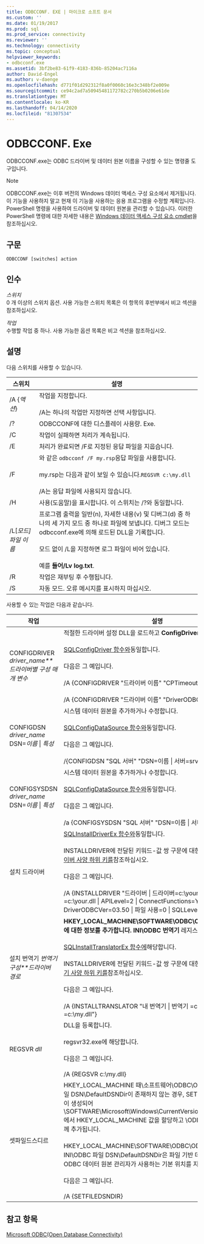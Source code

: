 ```yaml
---
title: ODBCCONF. EXE | 마이크로 소프트 문서
ms.custom: ''
ms.date: 01/19/2017
ms.prod: sql
ms.prod_service: connectivity
ms.reviewer: ''
ms.technology: connectivity
ms.topic: conceptual
helpviewer_keywords:
- odbcconf.exe
ms.assetid: 3bf2be83-61f9-4183-836b-85204ac7116a
author: David-Engel
ms.author: v-daenge
ms.openlocfilehash: d771f01d292312f8a0f0060c16e3c348bf2e009e
ms.sourcegitcommit: ce94c2ad7a50945481172782c270b5b0206e61de
ms.translationtype: MT
ms.contentlocale: ko-KR
ms.lasthandoff: 04/14/2020
ms.locfileid: "81307534"
---
```

# <a name="odbcconfexe"></a>ODBCCONF. Exe
ODBCCONF.exe는 ODBC 드라이버 및 데이터 원본 이름을 구성할 수 있는 명령줄 도구입니다.  
  
> [!NOTE]  
>  ODBCCONF.exe는 이후 버전의 Windows 데이터 액세스 구성 요소에서 제거됩니다. 이 기능을 사용하지 말고 현재 이 기능을 사용하는 응용 프로그램을 수정할 계획입니다. PowerShell 명령을 사용하여 드라이버 및 데이터 원본을 관리할 수 있습니다. 이러한 PowerShell 명령에 대한 자세한 내용은 [Windows 데이터 액세스 구성 요소 cmdlet](/powershell/module/wdac)을 참조하십시오.  
  
## <a name="syntax"></a>구문  
  
```console  
ODBCCONF [switches] action  
```  
  
## <a name="arguments"></a>인수  
 *스위치*  
 0 개 이상의 스위치 옵션. 사용 가능한 스위치 목록은 이 항목의 후반부에서 비고 섹션을 참조하십시오.  
  
 *작업*  
 수행할 작업 중 하나. 사용 가능한 옵션 목록은 비고 섹션을 참조하십시오.  
  
## <a name="remarks"></a>설명  
 다음 스위치를 사용할 수 있습니다.  
  
|스위치|설명|  
|------------|-----------------|  
|/A {*액션*}|작업을 지정합니다.<br /><br /> /A는 하나의 작업만 지정하면 선택 사항입니다.|  
|/?|ODBCCONF에 대한 디스플레이 사용량. Exe.|  
|/C|작업이 실패하면 처리가 계속됩니다.|  
|/E|처리가 완료되면 /F로 지정된 응답 파일을 지웁습니다.|  
|/F|와 같은 `odbcconf /F my.rsp`응답 파일을 사용합니다.<br /><br /> my.rsp는 다음과 같이 보일 수 있습니다.`REGSVR c:\my.dll`<br /><br /> /A는 응답 파일에 사용되지 않습니다.|  
|/H|사용(도움말)을 표시합니다. 이 스위치는 /?와 동일합니다.|  
|/L[*모드]* *파일 이름*|프로그램 출력을 일반(n), 자세한 내용(v) 및 디버그(d) 중 하나의 세 가지 모드 중 하나로 파일에 보냅니다. 디버그 모드는 odbcconf.exe에 의해 로드된 DLL을 기록합니다.<br /><br /> 모드 없이 /L을 지정하면 로그 파일이 비어 있습니다.<br /><br /> 예를 **들어/Lv log.txt**.|  
|/R|작업은 재부팅 후 수행됩니다.|  
|/S|자동 모드. 오류 메시지를 표시하지 마십시오.|  
  
 사용할 수 있는 작업은 다음과 같습니다.  
  
|작업|설명|  
|------------|-----------------|  
|CONFIGDRIVER *driver_name**드라이버별 구성 매개 변수*|적절한 드라이버 설정 DLL을 로드하고 **ConfigDriver** 함수를 호출합니다.<br /><br /> [SQLConfigDriver 함수와](../odbc/reference/syntax/sqlconfigdriver-function.md)동일합니다.<br /><br /> 다음은 그 예입니다.<br /><br /> /A {CONFIGDRIVER "드라이버 이름" "CPTimeout=60"}<br /><br /> /A {CONFIGDRIVER "드라이버 이름" "DriverODBCVer=03.80"}|  
|CONFIGDSN *driver_name* DSN=*이름* &#124; *특성*|시스템 데이터 원본을 추가하거나 수정합니다.<br /><br /> [SQLConfigDataSource 함수와](../odbc/reference/syntax/sqlconfigdatasource-function.md)동일합니다.<br /><br /> 다음은 그 예입니다.<br /><br /> /{CONFIGDSN "SQL 서버" "DSN=이름 &#124; 서버=srv"}|  
|CONFIGSYSDSN *driver_name* DSN=*이름* &#124; *특성*|시스템 데이터 원본을 추가하거나 수정합니다.<br /><br /> [SQLConfigDataSource 함수와](../odbc/reference/syntax/sqlconfigdatasource-function.md)동일합니다.<br /><br /> 다음은 그 예입니다.<br /><br /> /a {CONFIGSYSDSN "SQL 서버" "DSN=이름 &#124; 서버=srv"}|  
|설치 드라이버|[SQLInstallDriverEx 함수와](../odbc/reference/syntax/sqlinstalldriverex-function.md)동일합니다.<br /><br /> INSTALLDRIVER에 전달된 키워드-값 쌍 구문에 대한 자세한 내용은 [드라이버 사양 하위 키를](../odbc/reference/install/driver-specification-subkeys.md)참조하십시오.<br /><br /> 다음은 그 예입니다.<br /><br /> /A {INSTALLDRIVER "드라이버 &#124; 드라이버=c:\your.dll &#124; 설치=c:\your.dll &#124; APILevel=2 &#124; ConnectFunctions=YYY &#124; DriverODBCVer=03.50 &#124; 파일 사용=0 &#124; SQLLevel=1"}|  
|설치 번역기 *번역기 구성**드라이버 경로*|**HKEY_LOCAL_MACHINE\SOFTWARE\ODBC\ODBCINST에 번역기에 대한 정보를 추가합니다. INI\ODBC 번역기** 레지스트리 키입니다.<br /><br /> [SQLInstallTranslatorEx 함수에](../odbc/reference/syntax/sqlinstalltranslatorex-function.md)해당합니다.<br /><br /> INSTALLDRIVER에 전달된 키워드-값 쌍 구문에 대한 자세한 내용은 [번역기 사양 하위 키를](../odbc/reference/install/translator-specification-subkeys.md)참조하십시오.<br /><br /> 다음은 그 예입니다.<br /><br /> /A {INSTALLTRANSLATOR "내 번역기 &#124; 번역기 =c:\my.dll &#124; 설치=c:\my.dll"}|  
|REGSVR *dll*|DLL을 등록합니다.<br /><br /> regsvr32.exe에 해당합니다.<br /><br /> 다음은 그 예입니다.<br /><br /> /A {REGSVR c:\my.dll}|  
|셋파일드스디르|HKEY_LOCAL_MACHINE 때\소프트웨어\ODBC\ODBC. INI\ODBC 파일 DSN\DefaultDSNDir이 존재하지 않는 경우, SETFILEDSNDIR 작업이 생성되어 \SOFTWARE\Microsoft\Windows\CurrentVersion\CommonFilesDir에서 HKEY_LOCAL_MACHINE 값을 할당하고 \ODBC\데이터 소스와 함께 추가됩니다.<br /><br /> HKEY_LOCAL_MACHINE\SOFTWARE\ODBC\ODBC의 값입니다. INI\ODBC 파일 DSN\DefaultDSNDir은 파일 기반 데이터 원본을 만들 때 ODBC 데이터 원본 관리자가 사용하는 기본 위치를 지정합니다.<br /><br /> 다음은 그 예입니다.<br /><br /> /A {SETFILEDSNDIR}|  
  
## <a name="see-also"></a>참고 항목  
 [Microsoft ODBC(Open Database Connectivity)](../odbc/microsoft-open-database-connectivity-odbc.md)
